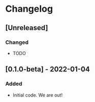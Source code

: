 # Changelog

## [Unreleased]

### Changed

- TODO

## [0.1.0-beta] - 2022-01-04

### Added

- Initial code. We are out!